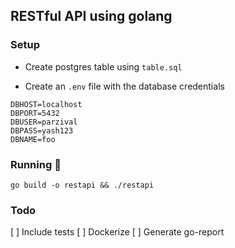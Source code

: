 ## RESTful API using golang

### Setup

- Create postgres table using `table.sql`

- Create an `.env` file with the database credentials

```
DBHOST=localhost
DBPORT=5432
DBUSER=parzival
DBPASS=yash123
DBNAME=foo
```

### Running :running:

```
go build -o restapi && ./restapi
```

### Todo

[ ] Include tests
[ ] Dockerize
[ ] Generate go-report
